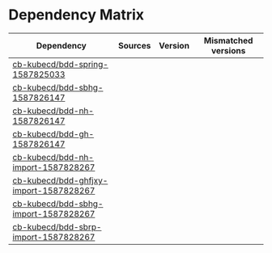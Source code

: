 # Dependency Matrix

Dependency | Sources | Version | Mismatched versions
---------- | ------- | ------- | -------------------
[cb-kubecd/bdd-spring-1587825033](https://github.com/cb-kubecd/bdd-spring-1587825033.git) |  | []() | 
[cb-kubecd/bdd-sbhg-1587826147](https://github.com/cb-kubecd/bdd-sbhg-1587826147.git) |  | []() | 
[cb-kubecd/bdd-nh-1587826147](https://github.com/cb-kubecd/bdd-nh-1587826147.git) |  | []() | 
[cb-kubecd/bdd-gh-1587826147](https://github.com/cb-kubecd/bdd-gh-1587826147.git) |  | []() | 
[cb-kubecd/bdd-nh-import-1587828267](https://github.com/cb-kubecd/bdd-nh-import-1587828267.git) |  | []() | 
[cb-kubecd/bdd-ghfjxy-import-1587828267](https://github.com/cb-kubecd/bdd-ghfjxy-import-1587828267.git) |  | []() | 
[cb-kubecd/bdd-sbhg-import-1587828267](https://github.com/cb-kubecd/bdd-sbhg-import-1587828267.git) |  | []() | 
[cb-kubecd/bdd-sbrp-import-1587828267](https://github.com/cb-kubecd/bdd-sbrp-import-1587828267.git) |  | []() | 
